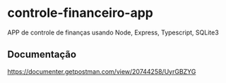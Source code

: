 # controle-financeiro-app
APP de controle de finanças usando Node, Express, Typescript, SQLite3

## Documentação
https://documenter.getpostman.com/view/20744258/UyrGBZYG
